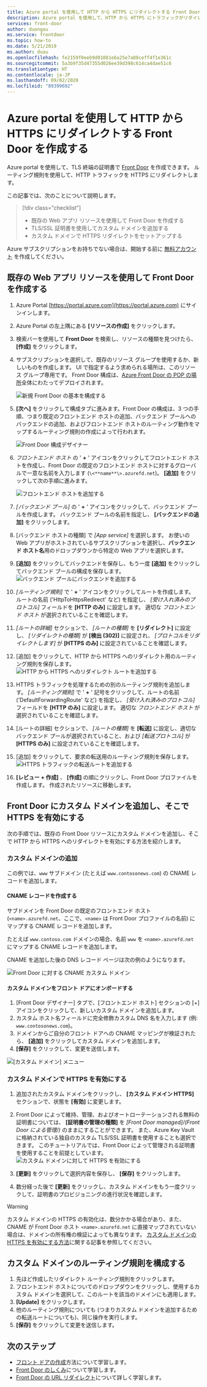 ```yaml
---
title: Azure portal を使用して HTTP から HTTPS にリダイレクトする Front Door を作成する
description: Azure portal を使用して、HTTP から HTTPS にトラフィックがリダイレクトされる Front Door を作成する方法について説明します。
services: front-door
author: duongau
ms.service: frontdoor
ms.topic: how-to
ms.date: 5/21/2019
ms.author: duau
ms.openlocfilehash: fe2159f0eeb9d01081e6a25e7a88ceff4f1e361c
ms.sourcegitcommit: 5a3b9f35d47355d026ee39d398c614ca4dae51c6
ms.translationtype: HT
ms.contentlocale: ja-JP
ms.lasthandoff: 09/02/2020
ms.locfileid: "89399692"
---
```

# <a name="create-a-front-door-with-http-to-https-redirection-using-the-azure-portal"></a>Azure portal を使用して HTTP から HTTPS にリダイレクトする Front Door を作成する

Azure portal を使用して、TLS 終端の証明書で [Front Door](front-door-overview.md) を作成できます。 ルーティング規則を使用して、HTTP トラフィックを HTTPS にリダイレクトします。

この記事では、次のことについて説明します。

> [!div class="checklist"]
> * 既存の Web アプリ リソースを使用して Front Door を作成する
> * TLS/SSL 証明書を使用してカスタム ドメインを追加する 
> * カスタム ドメインで HTTPS リダイレクトをセットアップする

Azure サブスクリプションをお持ちでない場合は、開始する前に [無料アカウント](https://azure.microsoft.com/free/?WT.mc_id=A261C142F) を作成してください。

## <a name="create-a-front-door-with-an-existing-web-app-resource"></a>既存の Web アプリ リソースを使用して Front Door を作成する

1. Azure Portal [https://portal.azure.com](https://portal.azure.com) にサインインします。
2. Azure Portal の左上隅にある **[リソースの作成]** をクリックします。
3. 検索バーを使用して **Front Door** を検索し、リソースの種類を見つけたら、 **[作成]** をクリックします。
4. サブスクリプションを選択して、既存のリソース グループを使用するか、新しいものを作成します。 UI で指定するよう求められる場所は、このリソース グループ専用です。 Front Door 構成は、[Azure Front Door の POP の場所](front-door-faq.md#what-are-the-pop-locations-for-azure-front-door)全体にわたってデプロイされます。

    ![新規 Front Door の基本を構成する](./media/front-door-url-redirect/front-door-create-basics.png)

5. **[次へ]** をクリックして構成タブに進みます。Front Door の構成は、3 つの手順、つまり既定のフロントエンド ホストの追加、バックエンド プールへのバックエンドの追加、およびフロントエンド ホストのルーティング動作をマップするルーティング規則の作成によって行われます。 

     ![Front Door 構成デザイナー](./media/front-door-url-redirect/front-door-designer.png)

6. _フロントエンド ホスト_ の ' **+** ' アイコンをクリックしてフロントエンド ホストを作成し、Front Door の既定のフロントエンド ホストに対するグローバルで一意な名前を入力します (`\<**name**\>.azurefd.net`)。 **[追加]** をクリックして次の手順に進みます。

     ![フロントエンド ホストを追加する](./media/front-door-url-redirect/front-door-create-fehost.png)

7. _[バックエンド プール]_ の ' **+** ' アイコンをクリックして、バックエンド プールを作成します。 バックエンド プールの名前を指定し、 **[バックエンドの追加]** をクリックします。
8. [バックエンド ホストの種類] で _[App service]_ を選択します。 お使いの Web アプリがホストされているサブスクリプションを選択し、**バックエンド ホスト名**用のドロップダウンから特定の Web アプリを選択します。
9. **[追加]** をクリックしてバックエンドを保存し、もう一度 **[追加]** をクリックしてバックエンド プールの構成を保存します。 ![バックエンド プールにバックエンドを追加する](./media/front-door-url-redirect/front-door-create-backendpool.png)

10. _[ルーティング規則]_ で ' **+** ' アイコンをクリックしてルートを作成します。 ルートの名前 ('HttpToHttpsRedirect' など) を指定し、 _[受け入れ済みのプロトコル]_ フィールドを **[HTTP のみ]** に設定します。 適切な _フロントエンド ホスト_ が選択されていることを確認します。  
11. _[ルートの詳細]_ セクションで、 _[ルートの種類]_ を **[リダイレクト]** に設定し、 _[リダイレクトの種類]_ が **[検出 (302)]** に設定され、 _[プロトコルをリダイレクトします]_ が **[HTTPS のみ]** に設定されていることを確認します。 
12. [追加] をクリックして、HTTP から HTTPS へのリダイレクト用のルーティング規則を保存します。
     ![HTTP から HTTPS へのリダイレクト ルートを追加する](./media/front-door-url-redirect/front-door-redirect-config-example.png)
13. HTTPS トラフィックを処理するための別のルーティング規則を追加します。 _[ルーティング規則]_ で ' **+** ' 記号をクリックして、ルートの名前 ('DefaultForwardingRoute' など) を指定し、 _[受け入れ済みのプロトコル]_ フィールドを **[HTTP のみ]** に設定します。 適切な _フロントエンド ホスト_ が選択されていることを確認します。
14. [ルートの詳細] セクションで、 _[ルートの種類]_ を **[転送]** に設定し、適切なバックエンド プールが選択されていること、および _[転送プロトコル]_ が **[HTTPS のみ]** に設定されていることを確認します。 
15. [追加] をクリックして、要求の転送用のルーティング規則を保存します。
     ![HTTPS トラフィックの転送ルートを追加する](./media/front-door-url-redirect/front-door-forward-route-example.png)
16. **[レビュー + 作成]** 、 **[作成]** の順にクリックし、Front Door プロファイルを作成します。 作成されたリソースに移動します。

## <a name="add-a-custom-domain-to-your-front-door-and-enable-https-on-it"></a>Front Door にカスタム ドメインを追加し、そこで HTTPS を有効にする
次の手順では、既存の Front Door リソースにカスタム ドメインを追加し、そこで HTTP から HTTPS へのリダイレクトを有効にする方法を紹介します。 

### <a name="add-a-custom-domain"></a>カスタム ドメインの追加

この例では、`www` サブドメイン (たとえば `www.contosonews.com`) の CNAME レコードを追加します。

#### <a name="create-the-cname-record"></a>CNAME レコードを作成する

サブドメインを Front Door の既定のフロントエンド ホスト (`<name>.azurefd.net`、ここで、`<name>` は Front Door プロファイルの名前) にマップする CNAME レコードを追加します。

たとえば `www.contoso.com` ドメインの場合、名前 `www` を `<name>.azurefd.net` にマップする CNAME レコードを追加します。

CNAME を追加した後の DNS レコード ページは次の例のようになります。

![Front Door に対する CNAME カスタム ドメイン](./media/front-door-url-redirect/front-door-dns-cname.png)

#### <a name="onboard-the-custom-domain-on-your-front-door"></a>カスタム ドメインをフロント ドアにオンボードする

1. [Front Door デザイナー] タブで、[フロントエンド ホスト] セクションの [+] アイコンをクリックして、新しいカスタム ドメインを追加します。 
2. カスタム ホスト名フィールドに完全修飾カスタム DNS 名を入力します (例: `www.contosonews.com`)。 
3. ドメインからご自分のフロント ドアへの CNAME マッピングが検証されたら、 **[追加]** をクリックしてカスタム ドメインを追加します。
4. **[保存]** をクリックして、変更を送信します。

![[カスタム ドメイン] メニュー](./media/front-door-url-redirect/front-door-add-custom-domain.png)

### <a name="enable-https-on-your-custom-domain"></a>カスタム ドメインで HTTPS を有効にする

1. 追加されたカスタム ドメインをクリックし、 **[カスタム ドメイン HTTPS]** セクションで、状態を **[有効]** に変更します。
2. Front Door によって維持、管理、およびオートローテーションされる無料の証明書については、 **[証明書の管理の種類]** を _[Front Door managed]/(Front Door による管理/)_ のままにすることができます。 また、Azure Key Vault に格納されている独自のカスタム TLS/SSL 証明書を使用することも選択できます。 このチュートリアルでは、Front Door によって管理される証明書を使用することを前提としています。
![カスタム ドメインに対して HTTPS を有効にする](./media/front-door-url-redirect/front-door-custom-domain-https.png)

3. **[更新]** をクリックして選択内容を保存し、 **[保存]** をクリックします。
4. 数分経った後で **[更新]** をクリックし、カスタム ドメインをもう一度クリックして、証明書のプロビジョニングの進行状況を確認します。 

> [!WARNING]
> カスタム ドメインの HTTPS の有効化は、数分かかる場合があり、また、CNAME が Front Door ホスト `<name>.azurefd.net` に直接マップされていない場合は、ドメインの所有権の検証によっても異なります。 [カスタム ドメインの HTTPS を有効にする方法](./front-door-custom-domain-https.md)に関する記事を参照してください。

## <a name="configure-the-routing-rules-for-the-custom-domain"></a>カスタム ドメインのルーティング規則を構成する

1. 先ほど作成したリダイレクト ルーティング規則をクリックします。
2. フロントエンド ホストについてのドロップダウンをクリックし、使用するカスタム ドメインを選択して、このルートを該当のドメインにも適用します。
3. **[Update]** をクリックします。
4. 他のルーティング規則についても (つまりカスタム ドメインを追加するための転送ルートについても)、同じ操作を実行します。
5. **[保存]** をクリックして変更を送信します。

## <a name="next-steps"></a>次のステップ

- [フロント ドアの作成](quickstart-create-front-door.md)方法について学習します。
- [Front Door のしくみ](front-door-routing-architecture.md)について学習します。
- [Front Door の URL リダイレクト](front-door-url-redirect.md)について詳しく学習します。
